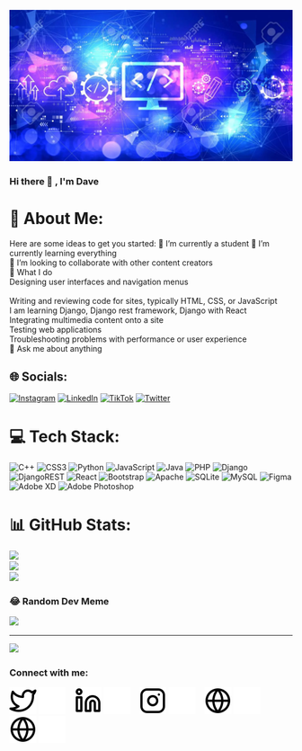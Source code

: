 ![Dawit Nigus](https://github.com/Dawit-Nigus/Dawit-Nigus/blob/main/img/istockphoto-1291971619-170667b.jpg)
### Hi there 👋 , I'm Dave
# 💫 About Me:
Here are some ideas to get you started: 
🔭 I’m currently a student 
🌱 I’m currently learning everything   
👯 I’m looking to collaborate with other content creators   
🤔 What I do      
Designing user interfaces and navigation menus<br>        
Writing and reviewing code for sites, typically HTML, CSS, or JavaScript     
I am learning Django, Django rest framework, Django with React       
Integrating multimedia content onto a site     
Testing web applications      
Troubleshooting problems with performance or user experience<br> 
💬 Ask me about anything<br>


## 🌐 Socials:
[![Instagram](https://img.shields.io/badge/Instagram-%23E4405F.svg?logo=Instagram&logoColor=white)](https://instagram.com/dawit_nigus1) [![LinkedIn](https://img.shields.io/badge/LinkedIn-%230077B5.svg?logo=linkedin&logoColor=white)](https://linkedin.com/in/dawit-nigus-899847206) [![TikTok](https://img.shields.io/badge/TikTok-%23000000.svg?logo=TikTok&logoColor=white)](https://tiktok.com/@dawit_nigus) [![Twitter](https://img.shields.io/badge/Twitter-%231DA1F2.svg?logo=Twitter&logoColor=white)](https://twitter.com/davejr__) 

# 💻 Tech Stack:
![C++](https://img.shields.io/badge/c++-%2300599C.svg?style=for-the-badge&logo=c%2B%2B&logoColor=white) ![CSS3](https://img.shields.io/badge/css3-%231572B6.svg?style=for-the-badge&logo=css3&logoColor=white) ![Python](https://img.shields.io/badge/python-3670A0?style=for-the-badge&logo=python&logoColor=ffdd54) ![JavaScript](https://img.shields.io/badge/javascript-%23323330.svg?style=for-the-badge&logo=javascript&logoColor=%23F7DF1E) ![Java](https://img.shields.io/badge/java-%23ED8B00.svg?style=for-the-badge&logo=java&logoColor=white) ![PHP](https://img.shields.io/badge/php-%23777BB4.svg?style=for-the-badge&logo=php&logoColor=white) ![Django](https://img.shields.io/badge/django-%23092E20.svg?style=for-the-badge&logo=django&logoColor=white) ![DjangoREST](https://img.shields.io/badge/DJANGO-REST-ff1709?style=for-the-badge&logo=django&logoColor=white&color=ff1709&labelColor=gray) ![React](https://img.shields.io/badge/react-%2320232a.svg?style=for-the-badge&logo=react&logoColor=%2361DAFB) ![Bootstrap](https://img.shields.io/badge/bootstrap-%23563D7C.svg?style=for-the-badge&logo=bootstrap&logoColor=white) ![Apache](https://img.shields.io/badge/apache-%23D42029.svg?style=for-the-badge&logo=apache&logoColor=white) ![SQLite](https://img.shields.io/badge/sqlite-%2307405e.svg?style=for-the-badge&logo=sqlite&logoColor=white) ![MySQL](https://img.shields.io/badge/mysql-%2300f.svg?style=for-the-badge&logo=mysql&logoColor=white) 	![Figma](https://img.shields.io/badge/figma-%23F24E1E.svg?style=for-the-badge&logo=figma&logoColor=white) ![Adobe XD](https://img.shields.io/badge/Adobe%20XD-470137?style=for-the-badge&logo=Adobe%20XD&logoColor=#FF61F6) ![Adobe Photoshop](https://img.shields.io/badge/adobephotoshop-%2331A8FF.svg?style=for-the-badge&logo=adobephotoshop&logoColor=white)
# 📊 GitHub Stats:
![](https://github-readme-stats.vercel.app/api?username=Dawit-Nigus&theme=dark&hide_border=false&include_all_commits=false&count_private=false)<br/>
![](https://github-readme-streak-stats.herokuapp.com/?user=Dawit-Nigus&theme=dark&hide_border=false)<br/>
![](https://github-readme-stats.vercel.app/api/top-langs/?username=Dawit-Nigus&theme=dark&hide_border=false&include_all_commits=false&count_private=false&layout=compact)

### 😂 Random Dev Meme
<img src="https://random-memer.herokuapp.com/" width="512px"/>

---
[![](https://visitcount.itsvg.in/api?id=Dawit-Nigus&label=Profile%20Views&icon=5&pretty=false)](https://visitcount.itsvg.in)


### Connect with me:

[![website](./img/twitter-light.svg)](https://twitter.com/davejr__#gh-light-mode-only)
[![website](./img/twitter-dark.svg)](https://twitter.com/davejr__#gh-dark-mode-only)
&nbsp;&nbsp;
[![website](./img/linkedin-light.svg)](https://https://www.linkedin.com/in/dawit-nigus-899847206/#gh-light-mode-only)
[![website](./img/linkedin-dark.svg)](https://www.linkedin.com/in/dawit-nigus-899847206/#gh-dark-mode-only)
&nbsp;&nbsp;
[![website](./img/instagram-light.svg)](https://www.instagram.com/dawit_nigus1#gh-light-mode-only)
[![website](./img/instagram-dark.svg)](https://www.instagram.com/dawit_nigus1#gh-dark-mode-only)
&nbsp;&nbsp;
[![website](./img/globe-light.svg)](https://dawit-nigus.github.io/#gh-light-mode-only)
[![website](./img/globe-dark.svg)](https://dawit-nigus.github.io/#gh-dark-mode-only)
&nbsp;&nbsp;
[![website](./img/globe-light.svg)](https://dawitnigus-portfolio.herokuapp.com/#gh-light-mode-only)
[![website](./img/globe-dark.svg)](https://dawitnigus-portfolio.herokuapp.com/#gh-dark-mode-only)
